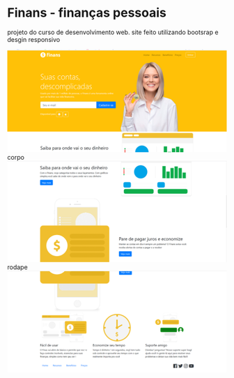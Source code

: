 # Finans - finanças pessoais 
projeto do curso de desenvolvimento web. site feito utilizando bootsrap e desgin responsivo 

![cabeçalho](https://github.com/wigor-silva/Site_Finans/blob/master/site%20finans.png)
corpo
![corpo](https://github.com/wigor-silva/Site_Finans/blob/master/corpo%20site.png)
rodape
![rodape](https://github.com/wigor-silva/Site_Finans/blob/master/Finans-%20rodape%20.png)
